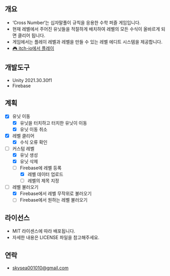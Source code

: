 ## 개요
- ‘Cross Number‘는 십자말풀이 규칙을 응용한 수학 퍼즐 게임입니다.
- 현재 레벨에서 주어진 유닛들을 적절하게 배치하여 레벨의 모든 수식이 올바르게 되면 클리어 됩니다.
- 게임에서는 플레이 레벨과 레벨을 만들 수 있는 레벨 에디트 시스템을 제공합니다.
- [🎮 itch-io에서 플레이](https://easy-h.itch.io/crossnumber)


## 개발도구
* Unity 2021.30.30f1
* Firebase

## 계획
- [x] 유닛 이동
  - [x] 유닛을 터치하고 터치한 유닛이 이동
  - [x] 유닛 이동 취소
- [x] 레벨 클리어
  - [x] 수식 오류 확인 
- [ ] 커스텀 레벨
  - [x] 유닛 생성
  - [x] 유닛 삭제
  - [ ] Firebase에 레벨 등록
    - [x] 레벨 데이터 업로드
    - [ ] 레벨의 제목 지정
- [ ] 레벨 불러오기
  - [x] Firebase에서 레벨 무작위로 불러오기
  - [ ] Firebase에서 원하는 레벨 불러오기 

## 라이선스
- MIT 라이센스에 따라 배포됩니다.
- 자세한 내용은 LICENSE 파일을 참고해주세요.

## 연락
- skysea001010@gmail.com
